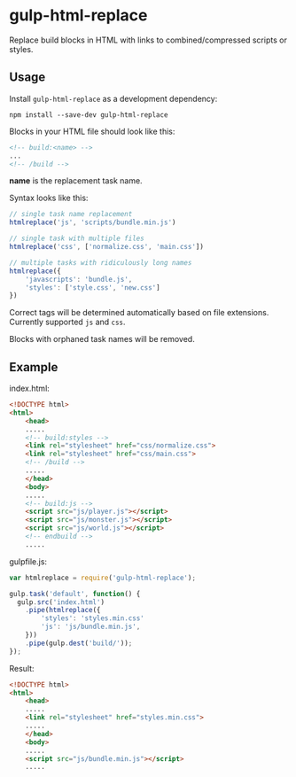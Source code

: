 # gulp-html-replace

Replace build blocks in HTML with links to combined/compressed scripts or styles.

## Usage

Install `gulp-html-replace` as a development dependency:

```shell
npm install --save-dev gulp-html-replace
```

Blocks in your HTML file should look like this:

```html
<!-- build:<name> -->
...
<!-- /build -->
```

**name** is the replacement task name.

Syntax looks like this:

```javascript
// single task name replacement
htmlreplace('js', 'scripts/bundle.min.js')

// single task with multiple files
htmlreplace('css', ['normalize.css', 'main.css'])

// multiple tasks with ridiculously long names
htmlreplace({
    'javascripts': 'bundle.js',
    'styles': ['style.css', 'new.css']
})
```

Correct tags will be determined automatically based on file extensions.
Currently supported `js` and `css`.


Blocks with orphaned task names will be removed.

## Example

index.html:

```html
<!DOCTYPE html>
<html>
    <head>
    .....
    <!-- build:styles -->
    <link rel="stylesheet" href="css/normalize.css">
    <link rel="stylesheet" href="css/main.css">
    <!-- /build -->
    .....
    </head>
    <body>
    .....
    <!-- build:js -->
    <script src="js/player.js"></script>
    <script src="js/monster.js"></script>
    <script src="js/world.js"></script>
    <!-- endbuild -->
    .....
```

gulpfile.js:

```javascript
var htmlreplace = require('gulp-html-replace');

gulp.task('default', function() {
  gulp.src('index.html')
    .pipe(htmlreplace({
        'styles': 'styles.min.css'
        'js': 'js/bundle.min.js',
    }))
    .pipe(gulp.dest('build/'));
});
```

Result:

```html
<!DOCTYPE html>
<html>
    <head>
    .....
    <link rel="stylesheet" href="styles.min.css">
    .....
    </head>
    <body>
    .....
    <script src="js/bundle.min.js"></script>
    .....
```


